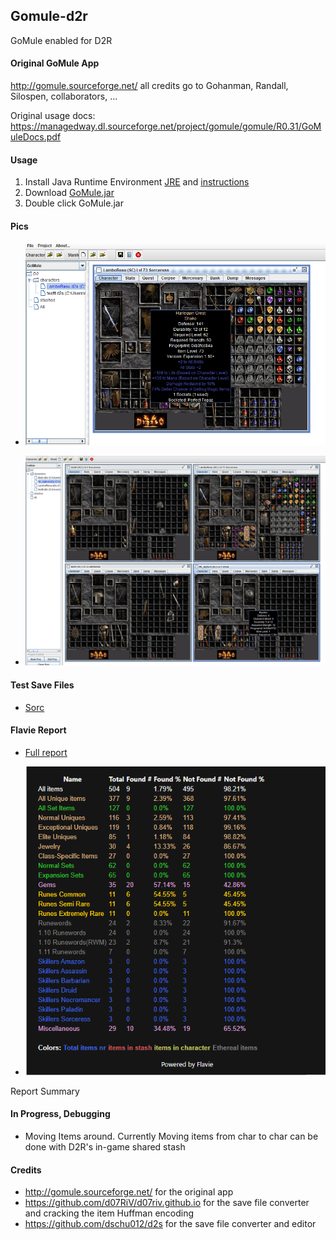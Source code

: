 ## Gomule-d2r
GoMule enabled for D2R


#### Original GoMule App
http://gomule.sourceforge.net/ all credits go to Gohanman, Randall, Silospen, collaborators, ...

Original usage docs: https://managedway.dl.sourceforge.net/project/gomule/gomule/R0.31/GoMuleDocs.pdf


#### Usage
1. Install Java Runtime Environment [JRE](https://www.oracle.com/java/technologies/javase-jre8-downloads.html#license-lightbox) and [instructions](https://docs.oracle.com/goldengate/1212/gg-winux/GDRAD/java.htm#BGBFJHAB)
2. Download [GoMule.jar](./GoMule.jar)
3. Double click GoMule.jar


#### Pics
- ![Main](./img/gomule_lamboresu_sockitem.png)

- ![Four Chars](./img/gomule_4chars_open.png)


#### Test Save Files
- [Sorc](./savefiles/LamboResu.d2s)


#### Flavie Report
- [Full report](./GoMuleReport.html)

- ![Report Summary](./img/gomule_flavie_reportend.png)

Report Summary


#### In Progress, Debugging
- Moving Items around. Currently Moving items from char to char can be done with D2R's in-game shared stash


#### Credits
- http://gomule.sourceforge.net/ for the original app
- https://github.com/d07RiV/d07riv.github.io for the save file converter and cracking the item Huffman encoding
- https://github.com/dschu012/d2s for the save file converter and editor
